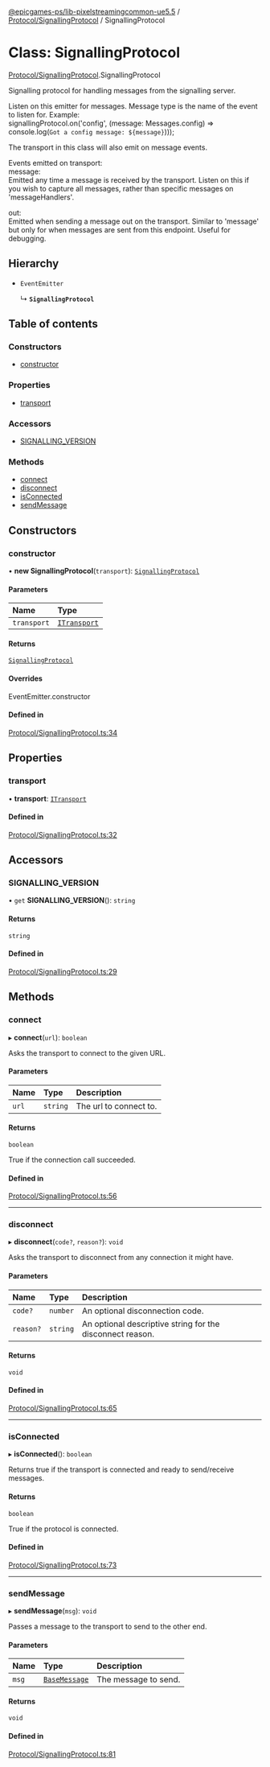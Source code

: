 [@epicgames-ps/lib-pixelstreamingcommon-ue5.5](../README.md) / [Protocol/SignallingProtocol](../modules/Protocol_SignallingProtocol.md) / SignallingProtocol

# Class: SignallingProtocol

[Protocol/SignallingProtocol](../modules/Protocol_SignallingProtocol.md).SignallingProtocol

Signalling protocol for handling messages from the signalling server.

Listen on this emitter for messages. Message type is the name of the event to listen for.
Example:  
     signallingProtocol.on('config', (message: Messages.config) =\> console.log(`Got a config message: ${message}`)));

The transport in this class will also emit on message events.

Events emitted on transport:  
  message:  
     Emitted any time a message is received by the transport. Listen on this if
     you wish to capture all messages, rather than specific messages on
     'messageHandlers'.

  out:  
     Emitted when sending a message out on the transport. Similar to 'message' but
     only for when messages are sent from this endpoint. Useful for debugging.

## Hierarchy

- `EventEmitter`

  ↳ **`SignallingProtocol`**

## Table of contents

### Constructors

- [constructor](Protocol_SignallingProtocol.SignallingProtocol.md#constructor)

### Properties

- [transport](Protocol_SignallingProtocol.SignallingProtocol.md#transport)

### Accessors

- [SIGNALLING\_VERSION](Protocol_SignallingProtocol.SignallingProtocol.md#signalling_version)

### Methods

- [connect](Protocol_SignallingProtocol.SignallingProtocol.md#connect)
- [disconnect](Protocol_SignallingProtocol.SignallingProtocol.md#disconnect)
- [isConnected](Protocol_SignallingProtocol.SignallingProtocol.md#isconnected)
- [sendMessage](Protocol_SignallingProtocol.SignallingProtocol.md#sendmessage)

## Constructors

### constructor

• **new SignallingProtocol**(`transport`): [`SignallingProtocol`](Protocol_SignallingProtocol.SignallingProtocol.md)

#### Parameters

| Name | Type |
| :------ | :------ |
| `transport` | [`ITransport`](../interfaces/Transport_ITransport.ITransport.md) |

#### Returns

[`SignallingProtocol`](Protocol_SignallingProtocol.SignallingProtocol.md)

#### Overrides

EventEmitter.constructor

#### Defined in

[Protocol/SignallingProtocol.ts:34](https://github.com/mcottontensor/PixelStreamingInfrastructure/blob/841ef6a/Common/src/Protocol/SignallingProtocol.ts#L34)

## Properties

### transport

• **transport**: [`ITransport`](../interfaces/Transport_ITransport.ITransport.md)

#### Defined in

[Protocol/SignallingProtocol.ts:32](https://github.com/mcottontensor/PixelStreamingInfrastructure/blob/841ef6a/Common/src/Protocol/SignallingProtocol.ts#L32)

## Accessors

### SIGNALLING\_VERSION

• `get` **SIGNALLING_VERSION**(): `string`

#### Returns

`string`

#### Defined in

[Protocol/SignallingProtocol.ts:29](https://github.com/mcottontensor/PixelStreamingInfrastructure/blob/841ef6a/Common/src/Protocol/SignallingProtocol.ts#L29)

## Methods

### connect

▸ **connect**(`url`): `boolean`

Asks the transport to connect to the given URL.

#### Parameters

| Name | Type | Description |
| :------ | :------ | :------ |
| `url` | `string` | The url to connect to. |

#### Returns

`boolean`

True if the connection call succeeded.

#### Defined in

[Protocol/SignallingProtocol.ts:56](https://github.com/mcottontensor/PixelStreamingInfrastructure/blob/841ef6a/Common/src/Protocol/SignallingProtocol.ts#L56)

___

### disconnect

▸ **disconnect**(`code?`, `reason?`): `void`

Asks the transport to disconnect from any connection it might have.

#### Parameters

| Name | Type | Description |
| :------ | :------ | :------ |
| `code?` | `number` | An optional disconnection code. |
| `reason?` | `string` | An optional descriptive string for the disconnect reason. |

#### Returns

`void`

#### Defined in

[Protocol/SignallingProtocol.ts:65](https://github.com/mcottontensor/PixelStreamingInfrastructure/blob/841ef6a/Common/src/Protocol/SignallingProtocol.ts#L65)

___

### isConnected

▸ **isConnected**(): `boolean`

Returns true if the transport is connected and ready to send/receive messages.

#### Returns

`boolean`

True if the protocol is connected.

#### Defined in

[Protocol/SignallingProtocol.ts:73](https://github.com/mcottontensor/PixelStreamingInfrastructure/blob/841ef6a/Common/src/Protocol/SignallingProtocol.ts#L73)

___

### sendMessage

▸ **sendMessage**(`msg`): `void`

Passes a message to the transport to send to the other end.

#### Parameters

| Name | Type | Description |
| :------ | :------ | :------ |
| `msg` | [`BaseMessage`](../interfaces/Messages_base_message.BaseMessage.md) | The message to send. |

#### Returns

`void`

#### Defined in

[Protocol/SignallingProtocol.ts:81](https://github.com/mcottontensor/PixelStreamingInfrastructure/blob/841ef6a/Common/src/Protocol/SignallingProtocol.ts#L81)
